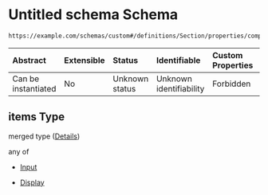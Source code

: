 # Untitled schema Schema

```txt
https://example.com/schemas/custom#/definitions/Section/properties/components/items
```



| Abstract            | Extensible | Status         | Identifiable            | Custom Properties | Additional Properties | Access Restrictions | Defined In                                                                   |
| :------------------ | :--------- | :------------- | :---------------------- | :---------------- | :-------------------- | :------------------ | :--------------------------------------------------------------------------- |
| Can be instantiated | No         | Unknown status | Unknown identifiability | Forbidden         | Allowed               | none                | [FRW.form.schema.json\*](../out/FRW.form.schema.json "open original schema") |

## items Type

merged type ([Details](frw-definitions-section-properties-components-items.md))

any of

*   [Input](frw-definitions-input.md "check type definition")

*   [Display](frw-definitions-display.md "check type definition")
